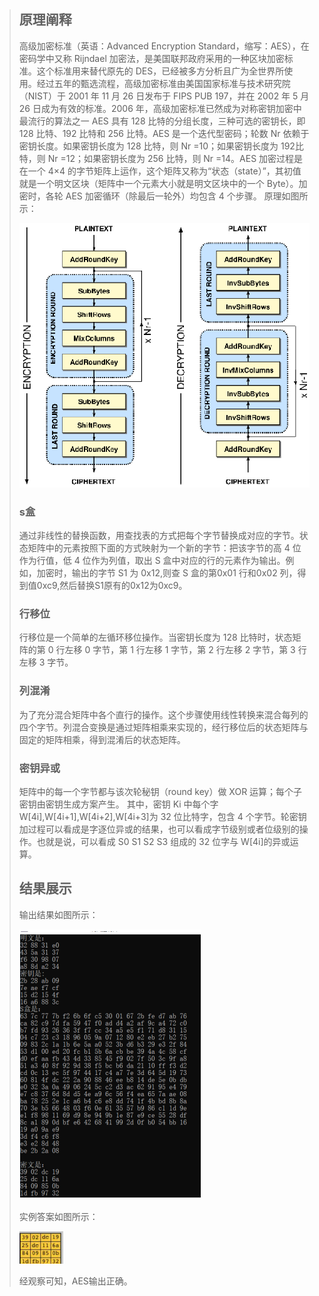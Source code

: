 > ## 原理阐释
> 高级加密标准（英语：Advanced Encryption Standard，缩写：AES），在密码学中又称 Rijndael 加密法，是美国联邦政府采用的一种区块加密标准。这个标准用来替代原先的 DES，已经被多方分析且广为全世界所使用。经过五年的甄选流程，高级加密标准由美国国家标准与技术研究院（NIST）于 2001 年 11 月 26 日发布于 FIPS PUB 197，并在 2002 年 5 月 26 日成为有效的标准。2006 年，高级加密标准已然成为对称密钥加密中最流行的算法之一 AES 具有 128 比特的分组长度，三种可选的密钥长，即 128 比特、192 比特和 256 比特。AES 是一个迭代型密码；轮数 Nr 依赖于密钥长度。如果密钥长度为 128 比特，则 Nr =10；如果密钥长度为 192比特，则 Nr =12；如果密钥长度为 256 比特，则 Nr =14。AES 加密过程是在一个 4×4 的字节矩阵上运作，这个矩阵又称为“状态（state）”，其初值就是一个明文区块（矩阵中一个元素大小就是明文区块中的一个 Byte）。加密时，各轮 AES 加密循环（除最后一轮外）均包含 4 个步骤。
> 原理如图所示：
>
> ![](AES.png)
> 
>### s盒
> 通过非线性的替换函数，用查找表的方式把每个字节替换成对应的字节。状态矩阵中的元素按照下面的方式映射为一个新的字节：把该字节的高 4 位作为行值，低 4 位作为列值，取出 S 盒中对应的行的元素作为输出。例如，加密时，输出的字节 S1 为 0x12,则查 S 盒的第0x01 行和0x02 列，得到值0xc9,然后替换S1原有的0x12为0xc9。
> ### 行移位
> 行移位是一个简单的左循环移位操作。当密钥长度为 128 比特时，状态矩阵的第 0 行左移 0 字节，第 1 行左移 1 字节，第 2 行左移 2 字节，第 3 行左移 3 字节。
> ### 列混淆
> 为了充分混合矩阵中各个直行的操作。这个步骤使用线性转换来混合每列的四个字节。列混合变换是通过矩阵相乘来实现的，经行移位后的状态矩阵与固定的矩阵相乘，得到混淆后的状态矩阵。
> ### 密钥异或
> 矩阵中的每一个字节都与该次轮秘钥（round key）做 XOR 运算；每个子密钥由密钥生成方案产生。 其中，密钥 Ki 中每个字W[4i],W[4i+1],W[4i+2],W[4i+3]为 32 位比特字，包含 4 个字节。轮密钥加过程可以看成是字逐位异或的结果，也可以看成字节级别或者位级别的操作。也就是说，可以看成 S0 S1 S2 S3 组成的 32 位字与
W[4i]的异或运算。
>## 结果展示
>输出结果如图所示：
>
>![](AESovercome.png)
>
> 实例答案如图所示：
>
> ![](answer.png)
>
> 经观察可知，AES输出正确。
